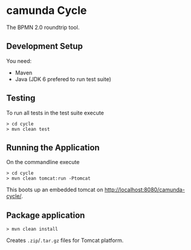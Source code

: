 # camunda Cycle

The BPMN 2.0 roundtrip tool.


## Development Setup

You need:

* Maven
* Java (JDK 6 prefered to run test suite)


## Testing

To run all tests in the test suite execute

```
> cd cycle
> mvn clean test
```


## Running the Application

On the commandline execute

```
> cd cycle
> mvn clean tomcat:run -Ptomcat
```

This boots up an embedded tomcat on [http://localhost:8080/camunda-cycle/](http://localhost:8080/camunda-cycle/).


## Package application

```
> mvn clean install
```

Creates `.zip`/`.tar.gz` files for Tomcat platform.
